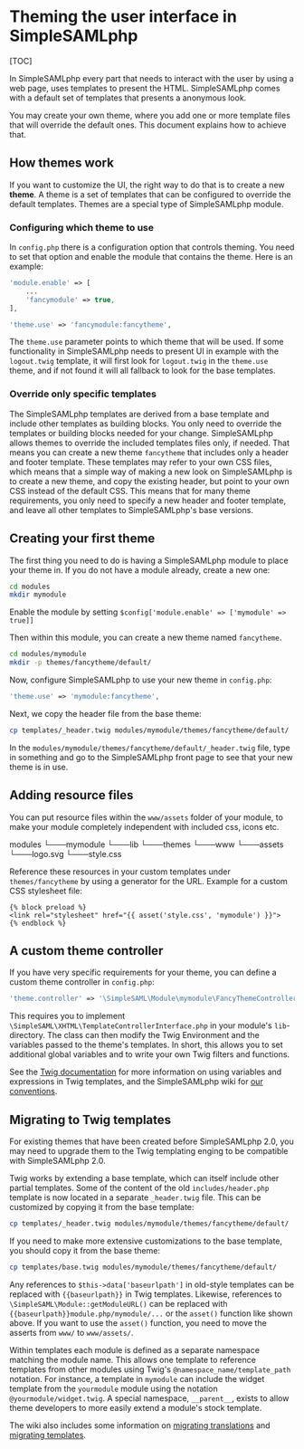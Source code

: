 # Theming the user interface in SimpleSAMLphp

[TOC]

In SimpleSAMLphp every part that needs to interact with the user by using a web page, uses templates to present the HTML. SimpleSAMLphp comes with a default set of templates that presents a anonymous look.

You may create your own theme, where you add one or more template files that will override the default ones. This document explains how to achieve that.

## How themes work

If you want to customize the UI, the right way to do that is to create a new **theme**. A theme is a set of templates that can be configured to override the default templates. Themes are a special type of SimpleSAMLphp module.

### Configuring which theme to use

In `config.php` there is a configuration option that controls theming. You need to set that option and enable the module that contains the theme. Here is an example:

```php
'module.enable' => [
    ...
    'fancymodule' => true,
],

'theme.use' => 'fancymodule:fancytheme',
```

The `theme.use` parameter points to which theme that will be used. If some functionality in SimpleSAMLphp needs to present UI in example with the `logout.twig` template, it will first look for `logout.twig` in the `theme.use` theme, and if not found it will all fallback to look for the base templates.

### Override only specific templates

The SimpleSAMLphp templates are derived from a base template and include other templates as building blocks. You only need to override the templates or building blocks needed for your change.
SimpleSAMLphp allows themes to override the included templates files only, if needed. That means you can create a new theme `fancytheme` that includes only a header and footer template. These templates may refer to your own CSS files, which means that a simple way of making a new look on SimpleSAMLphp is to create a new theme, and copy the existing header, but point to your own CSS instead of the default CSS. This means that for many theme requirements, you only need to specify a new header and footer template, and leave all other templates to SimpleSAMLphp's base versions.

## Creating your first theme

The first thing you need to do is having a SimpleSAMLphp module to place your theme in. If you do not have a module already, create a new one:

```bash
cd modules
mkdir mymodule
```

Enable the module by setting `$config['module.enable' => ['mymodule' => true]]`

Then within this module, you can create a new theme named `fancytheme`.

```bash
cd modules/mymodule
mkdir -p themes/fancytheme/default/
```

Now, configure SimpleSAMLphp to use your new theme in `config.php`:

```php
'theme.use' => 'mymodule:fancytheme',
```

Next, we copy the header file from the base theme:

```bash
cp templates/_header.twig modules/mymodule/themes/fancytheme/default/
```

In the `modules/mymodule/themes/fancytheme/default/_header.twig` file, type in something and go to the SimpleSAMLphp front page to see that your new theme is in use.

## Adding resource files

You can put resource files within the `www/assets` folder of your module, to make your module completely independent with included css, icons etc.

modules
└───mymodule
    └───lib
    └───themes
    └───www
        └───assets
            └───logo.svg
            └───style.css

Reference these resources in your custom templates under `themes/fancytheme` by using a generator for the URL.
Example for a custom CSS stylesheet file:

```twig
{% block preload %}
<link rel="stylesheet" href="{{ asset('style.css', 'mymodule') }}">
{% endblock %}
```

## A custom theme controller

If you have very specific requirements for your theme, you can define a custom theme controller
in `config.php`:

```php
'theme.controller' => '\SimpleSAML\Module\mymodule\FancyThemeController',
```

This requires you to implement `\SimpleSAML\XHTML\TemplateControllerInterface.php` in your module's `lib`-directory.
The class can then modify the Twig Environment and the variables passed to the theme's templates. In short, this allows you to set additional global variables and to write your own Twig filters and functions.

See the [Twig documentation](https://twig.symfony.com/doc/2.x/templates.html) for more information on using variables and expressions in Twig templates, and the SimpleSAMLphp wiki for [our conventions](https://github.com/simplesamlphp/simplesamlphp/wiki/Twig-conventions).

## Migrating to Twig templates

For existing themes that have been created before SimpleSAMLphp 2.0, you may need to upgrade them to the Twig
templating enging to be compatible with SimpleSAMLphp 2.0.

Twig works by extending a base template, which can itself include other partial templates. Some of the content of the old `includes/header.php` template is now located in a separate `_header.twig` file. This can be customized by copying it from the base template:

```bash
cp templates/_header.twig modules/mymodule/themes/fancytheme/default/
```

If you need to make more extensive customizations to the base template, you should copy it from the base theme:

```bash
cp templates/base.twig modules/mymodule/themes/fancytheme/default/
```

Any references to `$this->data['baseurlpath']` in old-style templates can be replaced with `{{baseurlpath}}` in Twig templates. Likewise, references to `\SimpleSAML\Module::getModuleURL()` can be replaced with `{{baseurlpath}}module.php/mymodule/...` or the `asset()` function like shown above.
If you want to use the `asset()` function, you need to move the asserts from `www/` to `www/assets/`.

Within templates each module is defined as a separate namespace matching the module name. This allows one template to reference templates from other modules using Twig's `@namespace_name/template_path` notation. For instance, a template in `mymodule` can include the widget template from the `yourmodule` module using the notation `@yourmodule/widget.twig`. A special namespace, `__parent__`, exists to allow theme developers to more easily extend a module's stock template.

The wiki also includes some information on [migrating translations](https://github.com/simplesamlphp/simplesamlphp/wiki/Migrating-translation-in-Twig) and [migrating templates](https://github.com/simplesamlphp/simplesamlphp/wiki/Twig:-Migrating-templates).
